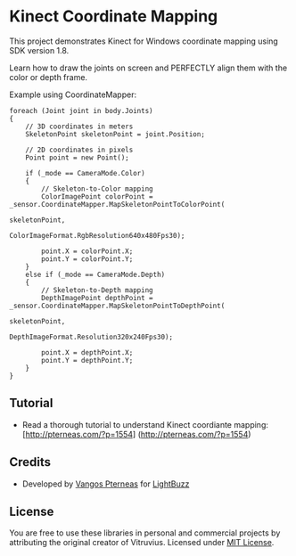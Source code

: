 Kinect Coordinate Mapping
=========================

This project demonstrates Kinect for Windows coordinate mapping using SDK version 1.8.

Learn how to draw the joints on screen and PERFECTLY align them with the color or depth frame.

Example using CoordinateMapper:

    foreach (Joint joint in body.Joints)
    {
        // 3D coordinates in meters
        SkeletonPoint skeletonPoint = joint.Position;

        // 2D coordinates in pixels
        Point point = new Point();

        if (_mode == CameraMode.Color)
        {
            // Skeleton-to-Color mapping
            ColorImagePoint colorPoint = _sensor.CoordinateMapper.MapSkeletonPointToColorPoint(
                                                                  skeletonPoint,
                                                                  ColorImageFormat.RgbResolution640x480Fps30);

            point.X = colorPoint.X;
            point.Y = colorPoint.Y;
        }
        else if (_mode == CameraMode.Depth)
        {
            // Skeleton-to-Depth mapping
            DepthImagePoint depthPoint = _sensor.CoordinateMapper.MapSkeletonPointToDepthPoint(
                                                                  skeletonPoint,
                                                                  DepthImageFormat.Resolution320x240Fps30);

            point.X = depthPoint.X;
            point.Y = depthPoint.Y;
        }
    }

Tutorial
---
* Read a thorough tutorial to understand Kinect coordiante mapping: [http://pterneas.com/?p=1554] (http://pterneas.com/?p=1554)

Credits
---
* Developed by [Vangos Pterneas](http://pterneas.com) for [LightBuzz](http://lightbuzz.com)

License
---
You are free to use these libraries in personal and commercial projects by attributing the original creator of Vitruvius. Licensed under [MIT License](https://github.com/Vangos/kinect-coordinate-mapping/blob/master/LICENSE).
